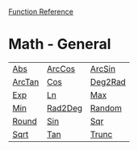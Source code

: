 [Function Reference](../README.md)

# Math - General

| | | |
|---|---|---|
| [Abs](../Functions/Abs.md) | [ArcCos](../Functions/ArcCos.md) | [ArcSin](../Functions/ArcSin.md) |
| [ArcTan](../Functions/ArcTan.md) | [Cos](../Functions/Cos.md) | [Deg2Rad](../Functions/Deg2Rad.md) |
| [Exp](../Functions/Exp.md) | [Ln](../Functions/Ln.md) | [Max](../Functions/Max.md) |
| [Min](../Functions/Min.md) | [Rad2Deg](../Functions/Rad2Deg.md) | [Random](../Functions/Random.md) |
| [Round](../Functions/Round.md) | [Sin](../Functions/Sin.md) | [Sqr](../Functions/Sqr.md) |
| [Sqrt](../Functions/Sqrt.md) | [Tan](../Functions/Tan.md) | [Trunc](../Functions/Trunc.md) |

